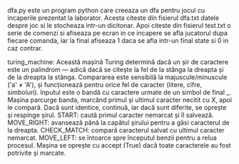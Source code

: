 dfa.py este un program python care creeaza un dfa pentru jocul cu incaperile prezentat la laborator. Acesta citeste din fisierul dfa.txt datele despre joc si le stocheaza intr-un dicitonar. Apoi citeste din fisierul test.txt o serie de comenzi si afiseaza pe ecran in ce incapere se afla jucatorul dupa fiecare comanda, iar la final afiseaza 1 daca se afla intr-un final state si 0 in caz contrar.



turing_machine: Această mașină Turing determină dacă un șir de caractere este un palindrom — adică dacă se citește la fel de la stânga la dreapta și de la dreapta la stânga. Compararea este sensibilă la majuscule/minuscule ('a' ≠ 'A'), și funcționează pentru orice fel de caracter (litere, cifre, simboluri). Inputul este o bandă cu caractere urmate de un simbol de final _. Mașina parcurge banda, marcând primul și ultimul caracter necitit cu X, apoi le compară. Dacă sunt identice, continuă, iar dacă sunt diferite, se oprește și respinge șirul.
START: caută primul caracter nemarcat și îl salvează.
MOVE_RIGHT: avansează până la capătul șirului pentru a găsi caracterul de la dreapta.
CHECK_MATCH: compară caracterul salvat cu ultimul caracter nemarcat.
MOVE_LEFT: se întoarce spre începutul benzii pentru a relua procesul.
Mașina se oprește cu accept (True) dacă toate caracterele au fost potrivite și marcate.
